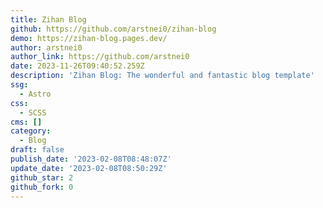 ```yaml
---
title: Zihan Blog
github: https://github.com/arstnei0/zihan-blog
demo: https://zihan-blog.pages.dev/
author: arstnei0
author_link: https://github.com/arstnei0
date: 2023-11-26T09:40:52.259Z
description: 'Zihan Blog: The wonderful and fantastic blog template'
ssg:
  - Astro
css:
  - SCSS
cms: []
category:
  - Blog
draft: false
publish_date: '2023-02-08T08:48:07Z'
update_date: '2023-02-08T08:50:29Z'
github_star: 2
github_fork: 0
---
```

